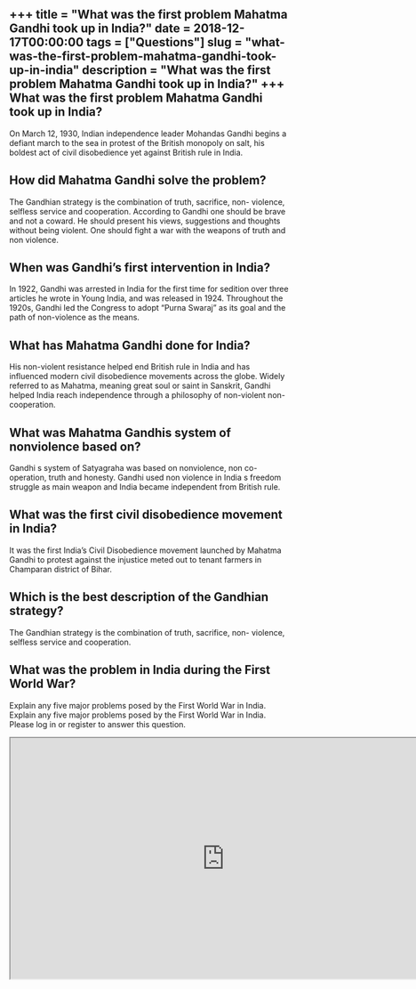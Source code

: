 +++
title = "What was the first problem Mahatma Gandhi took up in India?"
date = 2018-12-17T00:00:00
tags = ["Questions"]
slug = "what-was-the-first-problem-mahatma-gandhi-took-up-in-india"
description = "What was the first problem Mahatma Gandhi took up in India?"
+++
What was the first problem Mahatma Gandhi took up in India?
-----------------------------------------------------------

On March 12, 1930, Indian independence leader Mohandas Gandhi begins a defiant march to the sea in protest of the British monopoly on salt, his boldest act of civil disobedience yet against British rule in India.

How did Mahatma Gandhi solve the problem?
-----------------------------------------

The Gandhian strategy is the combination of truth, sacrifice, non- violence, selfless service and cooperation. According to Gandhi one should be brave and not a coward. He should present his views, suggestions and thoughts without being violent. One should fight a war with the weapons of truth and non violence.

When was Gandhi’s first intervention in India?
----------------------------------------------

In 1922, Gandhi was arrested in India for the first time for sedition over three articles he wrote in Young India, and was released in 1924. Throughout the 1920s, Gandhi led the Congress to adopt “Purna Swaraj” as its goal and the path of non-violence as the means.

What has Mahatma Gandhi done for India?
---------------------------------------

His non-violent resistance helped end British rule in India and has influenced modern civil disobedience movements across the globe. Widely referred to as Mahatma, meaning great soul or saint in Sanskrit, Gandhi helped India reach independence through a philosophy of non-violent non-cooperation.

What was Mahatma Gandhis system of nonviolence based on?
--------------------------------------------------------

Gandhi s system of Satyagraha was based on nonviolence, non co-operation, truth and honesty. Gandhi used non violence in India s freedom struggle as main weapon and India became independent from British rule.

What was the first civil disobedience movement in India?
--------------------------------------------------------

It was the first India’s Civil Disobedience movement launched by Mahatma Gandhi to protest against the injustice meted out to tenant farmers in Champaran district of Bihar.

Which is the best description of the Gandhian strategy?
-------------------------------------------------------

The Gandhian strategy is the combination of truth, sacrifice, non- violence, selfless service and cooperation.

What was the problem in India during the First World War?
---------------------------------------------------------

Explain any five major problems posed by the First World War in India. Explain any five major problems posed by the First World War in India. Please log in or register to answer this question.

<iframe allow="accelerometer; autoplay; clipboard-write; encrypted-media; gyroscope; picture-in-picture" allowfullscreen="" class="__youtube_prefs__  epyt-is-override  no-lazyload" data-no-lazy="1" data-origheight="433" data-origwidth="770" data-skipgform_ajax_framebjll="" height="433" id="_ytid_65436" loading="lazy" src="https://www.youtube.com/embed/ept8hwPQQNg?enablejsapi=1&autoplay=0&cc_load_policy=0&cc_lang_pref=&iv_load_policy=1&loop=0&modestbranding=0&rel=1&fs=1&playsinline=0&autohide=2&theme=dark&color=red&controls=1&" title="YouTube player" width="770"></iframe>